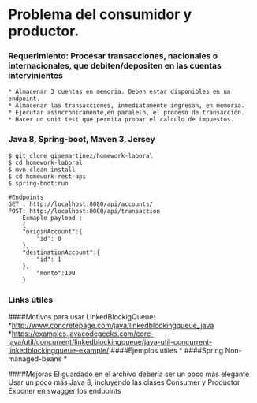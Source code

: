 # Problema del consumidor y productor. 



### Requerimiento: Procesar transacciones, nacionales o internacionales, que debiten/depositen en las cuentas intervinientes

	* Almacenar 3 cuentas en memoria. Deben estar disponibles en un endpoint.
	* Almacenar las transacciones, inmediatamente ingresan, en memoria.
	* Ejecutar asincronicamente,en paralelo, el proceso de transacción.
	* Hacer un unit test que permita probar el calculo de impuestos. 
### Java 8, Spring-boot, Maven 3, Jersey
	$ git clone gisemartinez/homework-laboral
	$ cd homework-laboral
	$ mvn clean install
	$ cd homework-rest-api
	$ spring-boot:run
	
	#Endpoints
	GET : http://localhost:8080/api/accounts/
	POST: http://localhost:8080/api/transaction
		Exmaple payload : 
		{
		"originAccount":{
			"id": 0
		},
		"destinationAccount":{
			"id": 1
		},
			"monto":100
		}

### Links útiles

####Motivos para usar LinkedBlockigQueue: 
		*http://www.concretepage.com/java/linkedblockingqueue_java
		*https://examples.javacodegeeks.com/core-java/util/concurrent/linkedblockingqueue/java-util-concurrent-linkedblockingqueue-example/
####Ejemplos útiles
		*
####Spring Non-managed-beans
		*
	
####Mejoras
	El guardado en el archivo debería ser un poco más elegante
	Usar un poco más Java 8, incluyendo las clases Consumer y Productor
	Exponer en swagger los endpoints